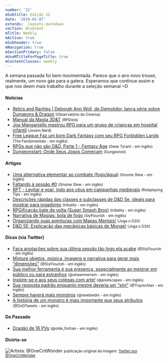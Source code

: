 ```yaml
---
number: '22'
mSubtitle: Edição 22
date: '2019-01-07'
extends: _layouts.markdown
section: mContent
mTitle: Weekly
mActive: true
mSubheader: true
mNavigation: true
mSectionPrimary: false
mUseMTitleForPageTitle: true
mContentClasses: weekly
---
```

A semana passada foi bem movimentada. Parece que o ano novo trouxe, realmente, um novo gás para a galera. Esperamos que continue assim e que nos deem mais trabalho durante a seleção semanal =D

#### Notícias

* [Relics and Rarities | Deborah Ann Woll, de Demolidor, lança série sobre Dungeons & Dragon](https://observatoriodocinema.bol.uol.com.br/series-e-tv/2018/12/relics-and-rarities-deborah-ann-woll-de-demolidor-lanca-serie-sobre-dungeons-dragons) <small>(Observatório do Cinema)</small>
* [Manual da Magia 3D&T](http://rpgista.com.br/2019/01/09/manual-da-magia-3dt/) <small>(RPGista)</small>
* [Joe Manganiello mestrou RPG para um grupo de crianças em hospital infantil](https://jovemnerd.com.br/nerdbunker/joe-manganiello-mestrou-rpg-para-um-grupo-de-criancas-em-hospital-infantil/) <small>(Jovem Nerd)</small>
* [Free League Faz um bom Dark Fantasy com seu RPG Forbidden Lands](https://www.thefandomentals.com/free-league-does-dark-fantasy-tabletop-right-with-its-forbidden-lands-rpg/) <small>(The Fandomentals - em inglês)</small>
* [RPGs que não são D&D, Parte 1 - Fantasy Age](https://geektyrant.com/news/tabletop-rpgs-that-arent-dungeons-amp-dragons-part-1-fantasy-age) <small>(Geek Tyrant - em inglês)</small>
* [Dungeonstart: Onde Seus Jogos Começam](https://www.dungeonist.com/dungeonstart-onde-seus-jogos-comecam/) <small>(Dungeonist)</small>

#### Artigos

* [Uma alternativa elementar ao combate (fogo/água)](https://gnomestew.com/an-elementary-alternative-to-combat-fire-water/) <small>(Gnome Stew - em inglês)</small>
* [Faltando à sessão #0](https://gnomestew.com/missing-session-zero/) <small>(Gnome Stew - em inglês)</small>
* [RPT - Levitar e voar, indo aos céus em campanhas medievais](https://www.roleplayingtips.com/news/rpt-levitate-and-fly-going-over-the-head-of-a-medieval-campaign/) <small>(Roleplaying Tips - em inglês)</small>
* [Descrições rápidas das classes e subclasses de D&D 5e, ideais para mostrar para jogadores](https://www.tribality.com/2019/01/08/brief-description-of-5e-classes-and-subclasses-ideal-to-show-to-your-players/) <small>(tribality - em inglês)</small>
* [RPGificação bate de volta (Super Smash Bros)](https://www.tribality.com/2019/01/11/rpgification-super-smashes-back/) <small>(tribality - em inglês)</small>
* [Narrativa de Magias: bola de fogo](http://slyflourish.com/storytelling_with_spells_fireball.html) <small>(SlyFlourish - em inglês)</small>
* [Organizando suas aventuras com Mapas Mentais!](https://jogaod20.blogspot.com/2019/01/rpg-mapasmentais.html) <small>(Joga o D20)</small>
* [D&D 5E: Explicação das mecânicas básicas de Monge!](https://jogaod20.blogspot.com/2019/01/explicacao-monge.html) <small>(Joga o D20)</small>

#### Dicas (via Twitter)

* [Faça anotações sobre sua última sessão tão logo ela acabe](https://twitter.com/SlyFlourish/status/1082698856134049797) <small>(@SlyFlourish - em inglês)</small>
* [Misture objetos, música, imagens e narrativa para gerar mais “dimensões”](https://twitter.com/SlyFlourish/status/1084148323664257027) <small>(@SlyFlourish - em inglês)</small>
* [Sua melhor ferramenta é sua presença, especialmente ao mestrar em público ou para estranhos](https://twitter.com/shawnmerwin/status/1082295497275117570) <small>(@shawnmerwin - em inglês)</small>
* [Inspire-se e aos seus colegas com arte!](https://twitter.com/pixelscapes/status/1083771785609445376) <small>(@pixelscapes - em inglês)</small>
* [Sua resposta padrão enquanto mestre deveria ser “sim”](https://twitter.com/TraylorAlan/status/1084159085535125504) <small>(@TraylorAlan - em inglês)</small>
* [Sempre haverá mais monstros](https://twitter.com/newbiedm/status/1084299745210912768) <small>(@newbiedm - em inglês)</small>
* [A história de um monstro é mais importante que seus atributos](https://twitter.com/DnDTweets/status/1084523979690393603) <small>(@DnDTweets - em inglês)</small>

#### Do Passado

* [Dragão de 16 PVs](http://www.latorra.org/2012/05/15/a-16-hp-dragon/) <small>(@olde_fortran - em inglês)</small>

#### Divirta-se

![Artista: @OneCritWonder](/assets/images/uploads/dwz6p_mvaaaysg1.jpg)
<small>publicação original da imagem: [Twitter por @OneCritWonder](https://twitter.com/OneCritWonder/status/1084516898908233728)</small>
